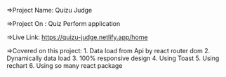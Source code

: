 =>Project Name: Quizu Judge

=>Project On : Quiz Perform application

=>Live Link: https://quizu-judge.netlify.app/home

=>Covered on this project:
    1. Data load from Api by react router dom
    2. Dynamically data load 
    3. 100% responsive design
    4. Using Toast
    5. Using rechart
    6. Using so many react package